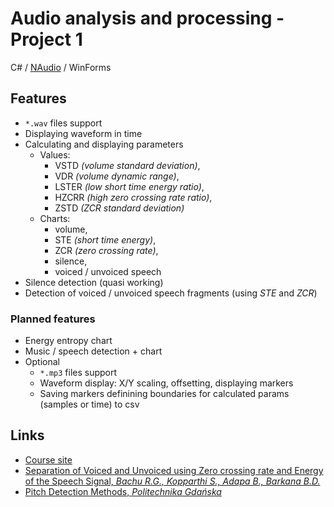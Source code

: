 # Audio analysis and processing - Project 1

C# / [NAudio](https://github.com/naudio/NAudio) / WinForms

## Features

- `*.wav` files support
- Displaying waveform in time
- Calculating and displaying parameters
    - Values:
        - VSTD *(volume standard deviation)*,
        - VDR *(volume dynamic range)*,
        - LSTER *(low short time energy ratio)*,
        - HZCRR *(high zero crossing rate ratio)*,
        - ZSTD *(ZCR standard deviation)*
    - Charts:
        - volume,
        - STE *(short time energy)*,
        - ZCR *(zero crossing rate)*,
        - silence,
        - voiced / unvoiced speech
- Silence detection (quasi working)
- Detection of voiced / unvoiced speech fragments (using *STE* and *ZCR*)

### Planned features

- Energy entropy chart
- Music / speech detection + chart
- Optional
    - `*.mp3` files support
    - Waveform display: X/Y scaling, offsetting, displaying markers
    - Saving markers definining boundaries for calculated params (samples or time) to csv

## Links

- [Course site](https://mini.pw.edu.pl/~rafalkoj/www/?Dydaktyka:2019%2F2020:-_Analiza_i_przetwarzanie_d%BCwi%EAku)
- [Separation of Voiced and Unvoiced using Zero crossing rate and Energy of the Speech Signal, *Bachu R.G., Kopparthi S., Adapa B., Barkana B.D.*](https://www.asee.org/documents/zones/zone1/2008/student/ASEE12008_0044_paper.pdf)
- [Pitch Detection Methods, *Politechnika Gdańska*](https://sound.eti.pg.gda.pl/student/eim/synteza/leszczyna/index_ang.htm)

